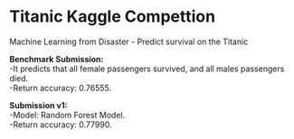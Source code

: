 # Titanic Kaggle Compettion

Machine Learning from Disaster - Predict survival on the Titanic

**Benchmark Submission:** \
-It predicts that all female passengers survived, and all males passengers died. \
-Return accuracy: 0.76555. 

**Submission v1:** \
-Model: Random Forest Model. \
-Return accuracy: 0.77990. 
